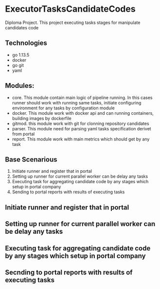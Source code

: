 # ExecutorTasksCandidateCodes
Diploma Project. This project executing tasks stages for manipulate candidates code

## Technologies
- go 1.13.5
- docker
- go git
- yaml

## Modules:
- core. This module contain main logic of pipeline running. In this cases runner should work with running same tasks, initiate configuring environment for any tasks by configuration module
- docker. This module work with docker api and can running containers, building images by dockerfile
- gitmod. this module work with git for clonning repository candidates
- parser. This module need for parsing yaml tasks specification derivet from portal
- report. This module work with main metrics which should get by any task

## Base Scenarious
1. Initiate runner and register that in portal
2. Setting up runner for current parallel worker can be delay any tasks
3. Executing task for aggregating candidate code by any stages which setup in portal company
4. Sending to portal reports with results of executing tasks

## Initiate runner and register that in portal
## Setting up runner for current parallel worker can be delay any tasks
## Executing task for aggregating candidate code by any stages which setup in portal company
## Secnding to portal reports with results of executing tasks

